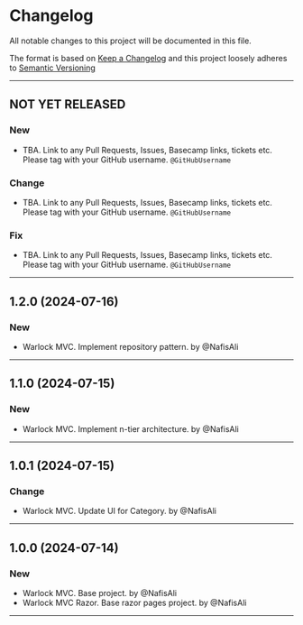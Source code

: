 # Changelog

All notable changes to this project will be documented in this file.

The format is based on [Keep a Changelog](http://keepachangelog.com/en/1.0.0/) and this project loosely adheres to [Semantic Versioning](http://semver.org/spec/v2.0.0.html)

---

## NOT YET RELEASED

### New

- TBA. Link to any Pull Requests, Issues, Basecamp links, tickets etc. Please tag with your GitHub username. `@GitHubUsername`

### Change

- TBA. Link to any Pull Requests, Issues, Basecamp links, tickets etc. Please tag with your GitHub username. `@GitHubUsername`

### Fix

- TBA. Link to any Pull Requests, Issues, Basecamp links, tickets etc. Please tag with your GitHub username. `@GitHubUsername`

---

## 1.2.0 (2024-07-16)

### New

- Warlock MVC. Implement repository pattern. by @NafisAli

---

## 1.1.0 (2024-07-15)

### New

- Warlock MVC. Implement n-tier architecture. by @NafisAli

---

## 1.0.1 (2024-07-15)

### Change

- Warlock MVC. Update UI for Category. by @NafisAli

---

## 1.0.0 (2024-07-14)

### New

- Warlock MVC. Base project. by @NafisAli
- Warlock MVC Razor. Base razor pages project. by @NafisAli

---